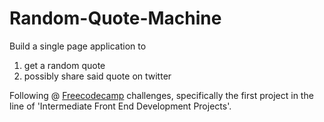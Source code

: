 # Random-Quote-Machine

Build a single page application to 

1. get a random quote
2. possibly share said quote on twitter

Following @ [Freecodecamp](Freecodecamp.org) challenges, specifically the first project in the line of 
'Intermediate Front End Development Projects'.


